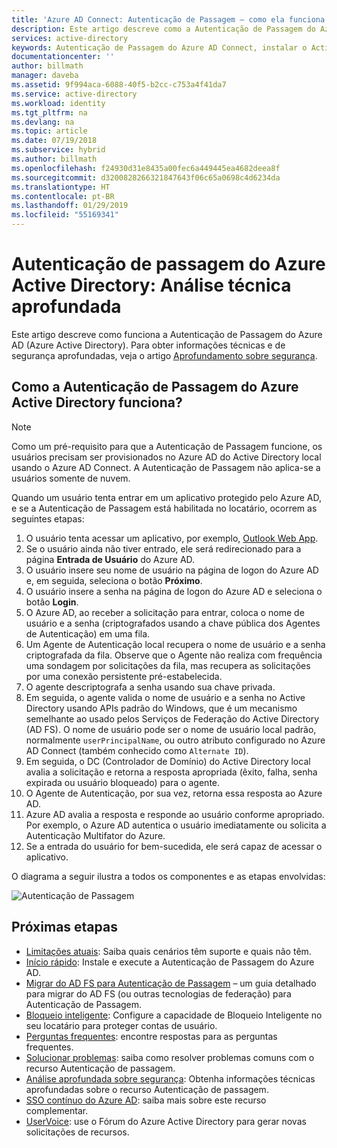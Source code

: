 ```yaml
---
title: 'Azure AD Connect: Autenticação de Passagem – como ela funciona | Microsoft Docs'
description: Este artigo descreve como a Autenticação de Passagem do Azure Active Directory funciona
services: active-directory
keywords: Autenticação de Passagem do Azure AD Connect, instalar o Active Directory, componentes necessários para o Azure AD, SSO, Logon único
documentationcenter: ''
author: billmath
manager: daveba
ms.assetid: 9f994aca-6088-40f5-b2cc-c753a4f41da7
ms.service: active-directory
ms.workload: identity
ms.tgt_pltfrm: na
ms.devlang: na
ms.topic: article
ms.date: 07/19/2018
ms.subservice: hybrid
ms.author: billmath
ms.openlocfilehash: f24930d31e8435a00fec6a449445ea4682deea8f
ms.sourcegitcommit: d3200828266321847643f06c65a0698c4d6234da
ms.translationtype: HT
ms.contentlocale: pt-BR
ms.lasthandoff: 01/29/2019
ms.locfileid: "55169341"
---
```

# <a name="azure-active-directory-pass-through-authentication-technical-deep-dive"></a>Autenticação de passagem do Azure Active Directory: Análise técnica aprofundada
Este artigo descreve como funciona a Autenticação de Passagem do Azure AD (Azure Active Directory). Para obter informações técnicas e de segurança aprofundadas, veja o artigo [Aprofundamento sobre segurança](how-to-connect-pta-security-deep-dive.md).

## <a name="how-does-azure-active-directory-pass-through-authentication-work"></a>Como a Autenticação de Passagem do Azure Active Directory funciona?

>[!NOTE]
>Como um pré-requisito para que a Autenticação de Passagem funcione, os usuários precisam ser provisionados no Azure AD do Active Directory local usando o Azure AD Connect. A Autenticação de Passagem não aplica-se a usuários somente de nuvem.

Quando um usuário tenta entrar em um aplicativo protegido pelo Azure AD, e se a Autenticação de Passagem está habilitada no locatário, ocorrem as seguintes etapas:

1. O usuário tenta acessar um aplicativo, por exemplo, [Outlook Web App](https://outlook.office365.com/owa/).
2. Se o usuário ainda não tiver entrado, ele será redirecionado para a página **Entrada de Usuário** do Azure AD.
3. O usuário insere seu nome de usuário na página de logon do Azure AD e, em seguida, seleciona o botão **Próximo**.
4. O usuário insere a senha na página de logon do Azure AD e seleciona o botão **Login**.
5. O Azure AD, ao receber a solicitação para entrar, coloca o nome de usuário e a senha (criptografados usando a chave pública dos Agentes de Autenticação) em uma fila.
6. Um Agente de Autenticação local recupera o nome de usuário e a senha criptografada da fila. Observe que o Agente não realiza com frequência uma sondagem por solicitações da fila, mas recupera as solicitações por uma conexão persistente pré-estabelecida.
7. O agente descriptografa a senha usando sua chave privada.
8. Em seguida, o agente valida o nome de usuário e a senha no Active Directory usando APIs padrão do Windows, que é um mecanismo semelhante ao usado pelos Serviços de Federação do Active Directory (AD FS). O nome de usuário pode ser o nome de usuário local padrão, normalmente `userPrincipalName`, ou outro atributo configurado no Azure AD Connect (também conhecido como `Alternate ID`).
9. Em seguida, o DC (Controlador de Domínio) do Active Directory local avalia a solicitação e retorna a resposta apropriada (êxito, falha, senha expirada ou usuário bloqueado) para o agente.
10. O Agente de Autenticação, por sua vez, retorna essa resposta ao Azure AD.
11. Azure AD avalia a resposta e responde ao usuário conforme apropriado. Por exemplo, o Azure AD autentica o usuário imediatamente ou solicita a Autenticação Multifator do Azure.
12. Se a entrada do usuário for bem-sucedida, ele será capaz de acessar o aplicativo.

O diagrama a seguir ilustra a todos os componentes e as etapas envolvidas:

![Autenticação de Passagem](./media/how-to-connect-pta-how-it-works/pta2.png)

## <a name="next-steps"></a>Próximas etapas
- [Limitações atuais](how-to-connect-pta-current-limitations.md): Saiba quais cenários têm suporte e quais não têm.
- [Início rápido](how-to-connect-pta-quick-start.md): Instale e execute a Autenticação de Passagem do Azure AD.
- [Migrar do AD FS para Autenticação de Passagem](https://aka.ms/adfstoPTADP) – um guia detalhado para migrar do AD FS (ou outras tecnologias de federação) para Autenticação de Passagem.
- [Bloqueio inteligente](../authentication/howto-password-smart-lockout.md): Configure a capacidade de Bloqueio Inteligente no seu locatário para proteger contas de usuário.
- [Perguntas frequentes](how-to-connect-pta-faq.md): encontre respostas para as perguntas frequentes.
- [Solucionar problemas](tshoot-connect-pass-through-authentication.md): saiba como resolver problemas comuns com o recurso Autenticação de passagem.
- [Análise aprofundada sobre segurança](how-to-connect-pta-security-deep-dive.md): Obtenha informações técnicas aprofundadas sobre o recurso Autenticação de passagem.
- [SSO contínuo do Azure AD](how-to-connect-sso.md): saiba mais sobre este recurso complementar.
- [UserVoice](https://feedback.azure.com/forums/169401-azure-active-directory/category/160611-directory-synchronization-aad-connect): use o Fórum do Azure Active Directory para gerar novas solicitações de recursos.


